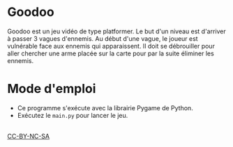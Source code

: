 # Goodoo

Goodoo est un jeu vidéo de type platformer.
Le but d'un niveau est d'arriver à passer 3 vagues d'ennemis. Au début d'une vague, le joueur est vulnérable face aux ennemis qui apparaissent. Il doit se débrouiller pour aller chercher une arme placée sur la carte pour par la suite éliminer les ennemis.

# Mode d'emploi

- Ce programme s'exécute avec la librairie Pygame de Python.
- Exécutez le <code>main.py</code> pour lancer le jeu.

<br>
<a href="https://creativecommons.org/licenses/by-nc-sa/3.0/">CC-BY-NC-SA</a>
